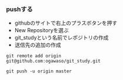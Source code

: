 ### pushする
- githubのサイトで右上のプラスボタンを押す
- New Repositoryを選ぶ
- git_studyという名前でレポジトリの作成
- 送信先の追加の作成

```console
git remote add origin 
git@github.com:ogawaso/git_study.git
```

```console
git push -u origin master
```
